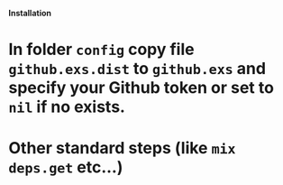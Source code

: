 **Installation**

# In folder `config` copy file `github.exs.dist` to `github.exs` and specify your Github token or set to `nil` if no exists.
# Other standard steps (like `mix deps.get` etc...)
